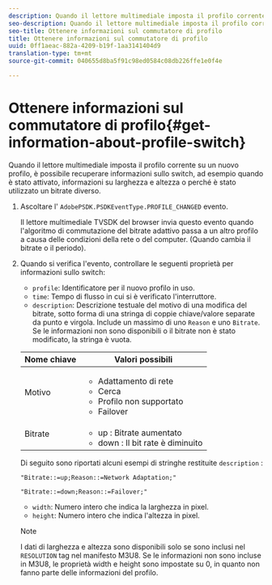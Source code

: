 ```yaml
---
description: Quando il lettore multimediale imposta il profilo corrente su un nuovo profilo, è possibile recuperare informazioni sullo switch, ad esempio quando è stato attivato, informazioni su larghezza e altezza o perché è stato utilizzato un bitrate diverso.
seo-description: Quando il lettore multimediale imposta il profilo corrente su un nuovo profilo, è possibile recuperare informazioni sullo switch, ad esempio quando è stato attivato, informazioni su larghezza e altezza o perché è stato utilizzato un bitrate diverso.
seo-title: Ottenere informazioni sul commutatore di profilo
title: Ottenere informazioni sul commutatore di profilo
uuid: 0ff1aeac-882a-4209-b19f-1aa3141404d9
translation-type: tm+mt
source-git-commit: 040655d8ba5f91c98ed0584c08db226ffe1e0f4e

---
```



# Ottenere informazioni sul commutatore di profilo{#get-information-about-profile-switch}

Quando il lettore multimediale imposta il profilo corrente su un nuovo profilo, è possibile recuperare informazioni sullo switch, ad esempio quando è stato attivato, informazioni su larghezza e altezza o perché è stato utilizzato un bitrate diverso.

1. Ascoltare l&#39; `AdobePSDK.PSDKEventType.PROFILE_CHANGED` evento.

   Il lettore multimediale TVSDK del browser invia questo evento quando l&#39;algoritmo di commutazione del bitrate adattivo passa a un altro profilo a causa delle condizioni della rete o del computer. (Quando cambia il bitrate o il periodo).
1. Quando si verifica l&#39;evento, controllare le seguenti proprietà per informazioni sullo switch:

   * `profile`: Identificatore per il nuovo profilo in uso.
   * `time`: Tempo di flusso in cui si è verificato l&#39;interruttore.
   * `description`: Descrizione testuale del motivo di una modifica del bitrate, sotto forma di una stringa di coppie chiave/valore separate da punto e virgola. Include un massimo di uno `Reason` e uno `Bitrate`. Se le informazioni non sono disponibili o il bitrate non è stato modificato, la stringa è vuota.
   <table id="table_E400FD9C57FF40CBAC14AF6847CD8301"> 
    <thead> 
      <tr> 
      <th colname="col1" class="entry"> Nome chiave </th> 
      <th colname="col2" class="entry"> Valori possibili </th> 
      </tr> 
    </thead>
    <tbody> 
      <tr> 
      <td colname="col1"> <span class="codeph"> Motivo </span> </td> 
      <td colname="col2"> 
        <ul id="ul_37DDE3F297634ED6B47DF5D73F969369"> 
        <li id="li_E374B029E1AF40689D70A9D30E057C5B">Adattamento di rete </li> 
        <li id="li_753862EEF1C9474EA8E20C89F5EF5D8D">Cerca </li> 
        <li id="li_EC14923F92CF4D11A47928A8D2DE6D8B">Profilo non supportato </li> 
        <li id="li_695AB4A89C9D4833AF6D8B6424FC912B">Failover </li> 
        </ul> </td> 
      </tr> 
      <tr> 
      <td colname="col1"> <span class="codeph"> Bitrate </span> </td> 
      <td colname="col2"> 
        <ul id="ul_1B49BD90A91147359712E1AFD8877E23"> 
        <li id="li_1C8E593C65D34742B14A8D0EAD43E0A9"> <span class="codeph"> up </span>: Bitrate aumentato </li> 
        <li id="li_B1A00E3985A849B6855E15CF70D79BB8"> <span class="codeph"> down </span>: Il bit rate è diminuito </li> 
        </ul> </td> 
      </tr> 
    </tbody> 
    </table>

   Di seguito sono riportati alcuni esempi di stringhe restituite `description` :

   ```
   "Bitrate::=up;Reason::=Network Adaptation;" 
   
   "Bitrate::=down;Reason::=Failover;"
   ```

   * `width`: Numero intero che indica la larghezza in pixel.
   * `height`: Numero intero che indica l&#39;altezza in pixel.
   >[!NOTE]
   >
   >I dati di larghezza e altezza sono disponibili solo se sono inclusi nel `RESOLUTION` tag nel manifesto M3U8. Se le informazioni non sono incluse in M3U8, le proprietà width e height sono impostate su 0, in quanto non fanno parte delle informazioni del profilo.
